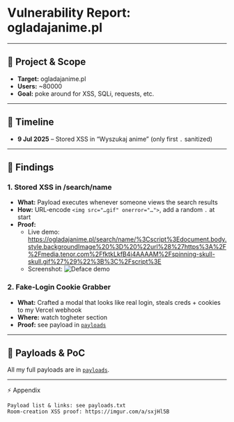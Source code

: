 # Vulnerability Report: ogladajanime.pl

---

## 🚀 Project & Scope

- **Target:** ogladajanime.pl
- **Users:** ~80000
- **Goal:** poke around for XSS, SQLi, requests, etc.

---

## 📝 Timeline

- **9 Jul 2025** – Stored XSS in “Wyszukaj anime” (only first `.` sanitized)

---

## 🔎 Findings

### 1. Stored XSS in /search/name

- **What:** Payload executes whenever someone views the search results
- **How:** URL‑encode `<img src="…gif" onerror="…">`, add a random `.` at start
- **Proof:**
  - Live demo:  
    https://ogladajanime.pl/search/name/%3Cscript%3Edocument.body.style.backgroundImage%20%3D%20%22url%28%27https%3A%2F%2Fmedia.tenor.com%2FfktkLkfB4i4AAAAM%2Fspinning-skull-skull.gif%27%29%22%3B%3C%2Fscript%3E
  - Screenshot: ![Deface demo](https://i.imgur.com/psXjU9g.png)

### 2. Fake‑Login Cookie Grabber

- **What:** Crafted a modal that looks like real login, steals creds + cookies to my Vercel webhook
- **Where:** watch togheter section
- **Proof:** see payload in [`payloads`](./payloads/payloads.txt)

---

## 📂 Payloads & PoC

All my full payloads are in [`payloads`](./payloads/payloads.txt).

---

⚡ Appendix

    Payload list & links: see payloads.txt
    Room‑creation XSS proof: https://imgur.com/a/sxjHl5B

